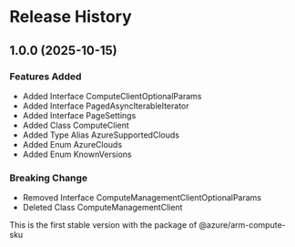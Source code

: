 # Release History
    
## 1.0.0 (2025-10-15)

### Features Added

- Added Interface ComputeClientOptionalParams
- Added Interface PagedAsyncIterableIterator
- Added Interface PageSettings
- Added Class ComputeClient
- Added Type Alias AzureSupportedClouds
- Added Enum AzureClouds
- Added Enum KnownVersions

### Breaking Change

- Removed Interface ComputeManagementClientOptionalParams
- Deleted Class ComputeManagementClient

This is the first stable version with the package of @azure/arm-compute-sku
